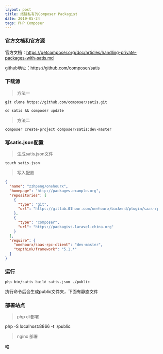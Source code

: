 ```yaml
---
layout: post
title: 搭建私有的Composer Packagist
date: 2019-05-24 
tags: PHP Composer
---
```


### 官方文档和官方源
官方文档：https://getcomposer.org/doc/articles/handling-private-packages-with-satis.md

github地址：https://github.com/composer/satis

### 下载源
> 方法一

```shell
git clone https://github.com/composer/satis.git

cd satis && composer update
```

> 方法二

```shell
composer create-project composer/satis:dev-master

```

### 写satis.json配置
> 生成satis.json文件
```shell
touch satis.json
```

> 写入配置
```json
{
  "name": "zzhpeng/onehourx",
  "homepage": "http://packages.example.org", 
  "repositories": [
    {
      "type": "git",
      "url": "https://gitlab.01hour.com/onehourx/backend/plugin/saas-rpc-client.git"
    },
    {
      "type": "composer",
      "url": "https://packagist.laravel-china.org"
    }
  ],
  "require": {
    "onehourx/saas-rpc-client": "dev-master",
    "topthink/framework": "5.1.*"
  }
}

```

### 运行
```shell
php bin/satis build satis.json ./public

```

执行命令后会生成public文件夹，下面有静态文件

### 部署站点
> php cli部署

php -S localhost:8866 -t ./public

> nginx 部署

略
